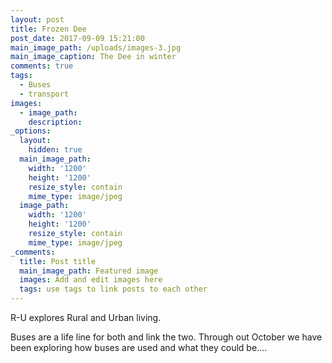 ```yaml
---
layout: post
title: Frozen Dee
post_date: 2017-09-09 15:21:00
main_image_path: /uploads/images-3.jpg
main_image_caption: The Dee in winter
comments: true
tags:
  - Buses
  - transport
images:
  - image_path:
    description:
_options:
  layout:
    hidden: true
  main_image_path:
    width: '1200'
    height: '1200'
    resize_style: contain
    mime_type: image/jpeg
  image_path:
    width: '1200'
    height: '1200'
    resize_style: contain
    mime_type: image/jpeg
_comments:
  title: Post title
  main_image_path: Featured image
  images: Add and edit images here
  tags: use tags to link posts to each other
---
```


R-U explores Rural and Urban living.

Buses are a life line for both and link the two. Through out October we have been exploring how buses are used and what they could be....